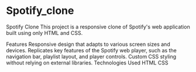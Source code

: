 # Spotify_clone

Spotify Clone
This project is a responsive clone of Spotify's web application built using only HTML and CSS.

Features
Responsive design that adapts to various screen sizes and devices.
Replicates key features of the Spotify web player, such as the navigation bar, playlist layout, and player controls.
Custom CSS styling without relying on external libraries.
Technologies Used
HTML
CSS
